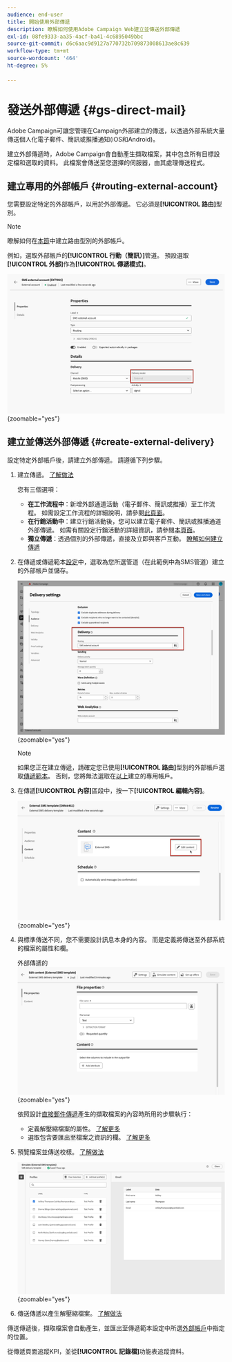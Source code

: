 ```yaml
---
audience: end-user
title: 開始使用外部傳遞
description: 瞭解如何使用Adobe Campaign Web建立並傳送外部傳遞
exl-id: 08fe9333-aa35-4acf-ba41-4c6895049bbc
source-git-commit: d6c6aac9d9127a770732b709873008613ae8c639
workflow-type: tm+mt
source-wordcount: '464'
ht-degree: 5%

---
```


# 發送外部傳遞 {#gs-direct-mail}

Adobe Campaign可讓您管理在Campaign外部建立的傳送，以透過外部系統大量傳送個人化電子郵件、簡訊或推播通知(iOS和Android)。

<!--The supported channels are Email, Mobile (SMS), and Push (iOS and Android).-->

建立外部傳遞時，Adobe Campaign會自動產生擷取檔案，其中包含所有目標設定檔和選取的資料。 此檔案會傳送至您選擇的伺服器，由其處理傳送程式。

## 建立專用的外部帳戶 {#routing-external-account}

您需要設定特定的外部帳戶，以用於外部傳遞。 它必須是&#x200B;**[!UICONTROL 路由]**&#x200B;型別。

>[!NOTE]
>
>瞭解如何在[本節](../administration/external-account.md#routing)中建立路由型別的外部帳戶。

例如，選取外部帳戶的&#x200B;**[!UICONTROL 行動（簡訊）]**&#x200B;管道。 預設選取&#x200B;**[!UICONTROL 外部]**&#x200B;作為&#x200B;**[!UICONTROL 傳遞模式]**。

![外部帳戶傳遞模式設定](../administration/assets/external-account-delivery-mode.png){zoomable="yes"}

## 建立並傳送外部傳遞 {#create-external-delivery}

設定特定外部帳戶後，請建立外部傳遞。 請遵循下列步驟。

1. 建立傳遞。 [了解做法](create-deliveries.md)

   您有三個選項：

   * **在工作流程中**：新增外部通道活動（電子郵件、簡訊或推播）至工作流程。 如需設定工作流程的詳細說明，請參閱[此頁面](../workflows/gs-workflow-creation.md)。
   * **在行銷活動中**：建立行銷活動後，您可以建立電子郵件、簡訊或推播通道外部傳遞。 如需有關設定行銷活動的詳細資訊，請參閱[本頁面](../campaigns/gs-campaigns.md)。
   * **獨立傳遞**：透過個別的外部傳遞，直接及立即與客戶互動。 [瞭解如何建立傳遞](../msg/gs-deliveries.md)

1. 在傳遞或傳遞範本[設定](../advanced-settings/delivery-settings.md)中，選取為您所選管道（在此範例中為SMS管道）建立的外部帳戶並儲存。

   ![外部傳遞路由設定](assets/external-delivery-routing.png){zoomable="yes"}

   >[!NOTE]
   >
   >如果您正在建立傳遞，請確定您已使用&#x200B;**[!UICONTROL 路由]**&#x200B;型別的外部帳戶選取[傳遞範本](delivery-template.md)。 否則，您將無法選取在[以上](#routing-external-account)建立的專用帳戶。

1. 在傳遞&#x200B;**[!UICONTROL 內容]**&#x200B;區段中，按一下&#x200B;**[!UICONTROL 編輯內容]**。

   ![在外部傳遞中編輯內容](assets/external-delivery-edit-content.png){zoomable="yes"}

1. 與標準傳送不同，您不需要設計訊息本身的內容。 而是定義將傳送至外部系統的檔案的屬性和欄。

   外部傳遞的![檔案屬性設定](assets/external-delivery-file-properties.png){zoomable="yes"}

   依照設計[直接郵件傳遞](../direct-mail/content-direct-mail.md)產生的擷取檔案的內容時所用的步驟執行：

   * 定義解壓縮檔案的屬性。 [了解更多](../direct-mail/content-direct-mail.md#properties)
   * 選取包含要匯出至檔案之資訊的欄。 [了解更多](../direct-mail/content-direct-mail.md#content)

1. 預覽檔案並傳送校樣<!--not in UI right now - to check-->。 [了解做法](../direct-mail/send-direct-mail.md#preview-dm)

   ![模擬外部傳遞](assets/external-delivery-simulate.png){zoomable="yes"}

1. 傳送傳遞以產生解壓縮檔案。 [了解做法](../direct-mail/send-direct-mail.md#send-dm)

傳送傳遞後，擷取檔案會自動產生，並匯出至傳遞範本設定中所選[外部帳戶](../administration/external-account.md#create-ext-account)中指定的位置。

從傳遞頁面追蹤KPI，並從&#x200B;**[!UICONTROL 記錄檔]**&#x200B;功能表追蹤資料。